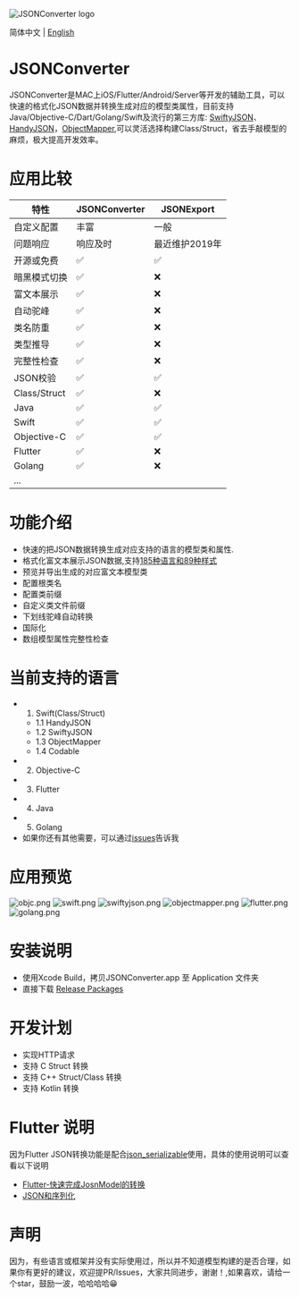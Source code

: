 ![JSONConverter logo](/Screenshots/logo.jpg)

简体中文 | [English](./README.md)

JSONConverter
=============
 JSONConverter是MAC上iOS/Flutter/Android/Server等开发的辅助工具，可以快速的格式化JSON数据并转换生成对应的模型类属性，目前支持Java/Objective-C/Dart/Golang/Swift及流行的第三方库: [SwiftyJSON](https://github.com/SwiftyJSON/SwiftyJSON)、[HandyJSON](https://github.com/alibaba/HandyJSON)，[ObjectMapper](https://github.com/Hearst-DD/ObjectMapper),可以灵活选择构建Class/Struct，省去手敲模型的麻烦，极大提高开发效率。

应用比较
======

| 特性 | JSONConverter | JSONExport |
| ------ | ------ | ------ |
| 自定义配置 | 丰富 | 一般 |
| 问题响应 | 响应及时 | 最近维护2019年 |
| 开源或免费 | ✅ | ✅  |
| 暗黑模式切换 | ✅ | ❌ |
| 富文本展示 | ✅ | ❌ |
| 自动驼峰 | ✅ | ❌ |
| 类名防重 | ✅ | ❌ |
| 类型推导 | ✅ | ❌ |
| 完整性检查 | ✅ | ❌ |
| JSON校验 | ✅ | ✅  |
| Class/Struct | ✅ | ❌ |
| Java | ✅ | ✅ |
| Swift | ✅ | ✅ |
| Objective-C | ✅ | ✅ |
| Flutter | ✅ | ❌ |
| Golang | ✅ | ❌ |
| ... | |  |

功能介绍
=======
* 快速的把JSON数据转换生成对应支持的语言的模型类和属性.
* 格式化富文本展示JSON数据,支持[185种语言和89种样式](https://highlightjs.org/static/demo/) 
* 预览并导出生成的对应富文本模型类
* 配置根类名
* 配置类前缀
* 自定义类文件前缀
* 下划线驼峰自动转换
* 国际化
* 数组模型属性完整性检查


当前支持的语言
============
- 1. Swift(Class/Struct)
    - 1.1 HandyJSON
    - 1.2 SwiftyJSON
    - 1.3 ObjectMapper
    - 1.4 Codable
- 2. Objective-C
- 3. Flutter
- 4. Java
- 5. Golang
- 如果你还有其他需要，可以通过[issues](https://github.com/DevYao/JSONConverter/issues)告诉我

应用预览
======
![objc.png](/Screenshots/objc.png)
![swift.png](/Screenshots/swift.png)
![swiftyjson.png](/Screenshots/swiftyjson.png)
![objectmapper.png](/Screenshots/objectmapper.png)
![flutter.png](/Screenshots/flutter.png)
![golang.png](/Screenshots/golang.png)

安装说明
======
* 使用Xcode Build，拷贝JSONConverter.app 至 Application 文件夹
* 直接下载 [Release Packages](https://github.com/DevYao/JSONConverter/releases)

开发计划
======
* 实现HTTP请求
* 支持 C Struct 转换
* 支持 C++ Struct/Class 转换
* 支持 Kotlin 转换

Flutter 说明
===========
因为Flutter JSON转换功能是配合[json_serializable](https://github.com/dart-lang/json_serializable)使用，具体的使用说明可以查看以下说明
* [Flutter-快速完成JosnModel的转换](https://www.jianshu.com/p/8e22a383bc4b)
* [JSON和序列化](https://flutterchina.club/json/)

声明
===
因为，有些语言或框架并没有实际使用过，所以并不知道模型构建的是否合理，如果你有更好的建议，欢迎提PR/Issues，大家共同进步，谢谢！,如果喜欢，请给一个star，鼓励一波，哈哈哈哈😁
